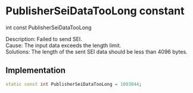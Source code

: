 


# PublisherSeiDataTooLong constant







int const PublisherSeiDataTooLong
  




<p>Description: Failed to send SEI. <br>Cause: The input data exceeds the length limit. <br>Solutions: The length of the sent SEI data should be less than 4096 bytes.</p>



## Implementation

```dart
static const int PublisherSeiDataTooLong = 1003044;
```







